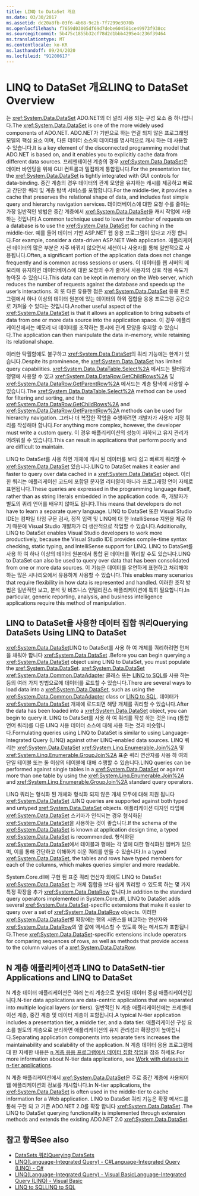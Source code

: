 ```yaml
---
title: LINQ to DataSet 개요
ms.date: 03/30/2017
ms.assetid: dc20a8fb-03f6-4b68-9c2b-7f7299e3070b
ms.openlocfilehash: f7659d03005df69d7debe604581ce49973f938cc
ms.sourcegitcommit: 5b475c1855b32cf78d2d1bbb4295e4c236f39464
ms.translationtype: MT
ms.contentlocale: ko-KR
ms.lasthandoff: 09/24/2020
ms.locfileid: "91200617"
---
```

# <a name="linq-to-dataset-overview"></a><span data-ttu-id="44b54-102">LINQ to DataSet 개요</span><span class="sxs-lookup"><span data-stu-id="44b54-102">LINQ to DataSet Overview</span></span>

<span data-ttu-id="44b54-103">는 <xref:System.Data.DataSet> ADO.NET의 더 널리 사용 되는 구성 요소 중 하나입니다.</span><span class="sxs-lookup"><span data-stu-id="44b54-103">The <xref:System.Data.DataSet> is one of the more widely used components of ADO.NET.</span></span> <span data-ttu-id="44b54-104">ADO.NET가 기반으로 하는 연결 되지 않은 프로그래밍 모델의 핵심 요소 이며, 다른 데이터 소스의 데이터를 명시적으로 캐시 하는 데 사용할 수 있습니다.</span><span class="sxs-lookup"><span data-stu-id="44b54-104">It is a key element of the disconnected programming model that ADO.NET is based on, and it enables you to explicitly cache data from different data sources.</span></span> <span data-ttu-id="44b54-105">프레젠테이션 계층의 경우 <xref:System.Data.DataSet>은 데이터 바인딩을 위해 GUI 컨트롤과 밀접하게 통합됩니다.</span><span class="sxs-lookup"><span data-stu-id="44b54-105">For the presentation tier, the <xref:System.Data.DataSet> is tightly integrated with GUI controls for data-binding.</span></span> <span data-ttu-id="44b54-106">중간 계층의 경우 데이터의 관계 모양을 유지하는 캐시를 제공하고 빠르고 간단한 쿼리 및 계층 탐색 서비스를 포함합니다.</span><span class="sxs-lookup"><span data-stu-id="44b54-106">For the middle-tier, it provides a cache that preserves the relational shape of data, and includes fast simple query and hierarchy navigation services.</span></span> <span data-ttu-id="44b54-107">데이터베이스에 대한 요청 수를 줄이는 가장 일반적인 방법은 중간 계층에서 <xref:System.Data.DataSet>을 캐시 작업에 사용하는 것입니다.</span><span class="sxs-lookup"><span data-stu-id="44b54-107">A common technique used to lower the number of requests on a database is to use the <xref:System.Data.DataSet> for caching in the middle-tier.</span></span> <span data-ttu-id="44b54-108">예를 들어 데이터 기반 ASP.NET 웹 응용 프로그램이 있다고 가정 합니다.</span><span class="sxs-lookup"><span data-stu-id="44b54-108">For example, consider a data-driven ASP.NET Web application.</span></span> <span data-ttu-id="44b54-109">애플리케이션 데이터의 많은 부분은 자주 바뀌지 않으면서 세션이나 사용자를 통해 일반적으로 사용됩니다.</span><span class="sxs-lookup"><span data-stu-id="44b54-109">Often, a significant portion of the application data does not change frequently and is common across sessions or users.</span></span> <span data-ttu-id="44b54-110">이 데이터를 웹 서버의 메모리에 유지하면 데이터베이스에 대한 요청의 수가 줄어서 사용자의 상호 작용 속도가 높아질 수 있습니다.</span><span class="sxs-lookup"><span data-stu-id="44b54-110">This data can be kept in memory on the Web server, which reduces the number of requests against the database and speeds up the user’s interactions.</span></span> <span data-ttu-id="44b54-111">의 또 다른 유용한 점은 <xref:System.Data.DataSet> 응용 프로그램에서 하나 이상의 데이터 원본에 있는 데이터의 하위 집합을 응용 프로그램 공간으로 가져올 수 있다는 것입니다.</span><span class="sxs-lookup"><span data-stu-id="44b54-111">Another useful aspect of the <xref:System.Data.DataSet> is that it allows an application to bring subsets of data from one or more data source into the application space.</span></span> <span data-ttu-id="44b54-112">이 경우 애플리케이션에서는 메모리 내 데이터를 조작하는 동시에 관계 모양을 유지할 수 있습니다.</span><span class="sxs-lookup"><span data-stu-id="44b54-112">The application can then manipulate the data in-memory, while retaining its relational shape.</span></span>  
  
 <span data-ttu-id="44b54-113">이러한 탁월함에도 불구하고 <xref:System.Data.DataSet>의 쿼리 기능에는 한계가 있습니다.</span><span class="sxs-lookup"><span data-stu-id="44b54-113">Despite its prominence, the <xref:System.Data.DataSet> has limited query capabilities.</span></span> <span data-ttu-id="44b54-114"><xref:System.Data.DataTable.Select%2A> 메서드는 필터링과 정렬에 사용할 수 있고 <xref:System.Data.DataRow.GetChildRows%2A> 및 <xref:System.Data.DataRow.GetParentRow%2A> 메서드는 계층 탐색에 사용할 수 있습니다.</span><span class="sxs-lookup"><span data-stu-id="44b54-114">The <xref:System.Data.DataTable.Select%2A> method can be used for filtering and sorting, and the <xref:System.Data.DataRow.GetChildRows%2A> and <xref:System.Data.DataRow.GetParentRow%2A> methods can be used for hierarchy navigation.</span></span> <span data-ttu-id="44b54-115">그러나 더 복잡한 작업을 수행하려면 개발자가 사용자 지정 쿼리를 작성해야 합니다.</span><span class="sxs-lookup"><span data-stu-id="44b54-115">For anything more complex, however, the developer must write a custom query.</span></span> <span data-ttu-id="44b54-116">이 경우 애플리케이션의 성능이 저하되고 유지 관리가 어려워질 수 있습니다.</span><span class="sxs-lookup"><span data-stu-id="44b54-116">This can result in applications that perform poorly and are difficult to maintain.</span></span>  
  
 <span data-ttu-id="44b54-117">LINQ to DataSet를 사용 하면 개체에 캐시 된 데이터를 보다 쉽고 빠르게 쿼리할 수 <xref:System.Data.DataSet> 있습니다.</span><span class="sxs-lookup"><span data-stu-id="44b54-117">LINQ to DataSet makes it easier and faster to query over data cached in a <xref:System.Data.DataSet> object.</span></span> <span data-ttu-id="44b54-118">이러한 쿼리는 애플리케이션 코드에 포함된 문자열 리터럴이 아니라 프로그래밍 언어 자체로 표현됩니다.</span><span class="sxs-lookup"><span data-stu-id="44b54-118">These queries are expressed in the programming language itself, rather than as string literals embedded in the application code.</span></span> <span data-ttu-id="44b54-119">즉, 개발자가 별도의 쿼리 언어를 배우지 않아도 됩니다.</span><span class="sxs-lookup"><span data-stu-id="44b54-119">This means that developers do not have to learn a separate query language.</span></span> <span data-ttu-id="44b54-120">LINQ to DataSet 또한 Visual Studio IDE는 컴파일 타임 구문 검사, 정적 입력 및 LINQ에 대 한 IntelliSense 지원을 제공 하기 때문에 Visual Studio 개발자가 더 생산적으로 작업할 수 있습니다.</span><span class="sxs-lookup"><span data-stu-id="44b54-120">Additionally, LINQ to DataSet enables Visual Studio developers to work more productively, because the Visual Studio IDE provides compile-time syntax checking, static typing, and IntelliSense support for LINQ.</span></span> <span data-ttu-id="44b54-121">LINQ to DataSet를 사용 하 여 하나 이상의 데이터 원본에서 통합 된 데이터를 쿼리할 수도 있습니다.</span><span class="sxs-lookup"><span data-stu-id="44b54-121">LINQ to DataSet can also be used to query over data that has been consolidated from one or more data sources.</span></span> <span data-ttu-id="44b54-122">이 기능은 데이터를 유연하게 표현하고 처리해야 하는 많은 시나리오에서 유용하게 사용할 수 있습니다.</span><span class="sxs-lookup"><span data-stu-id="44b54-122">This enables many scenarios that require flexibility in how data is represented and handled.</span></span> <span data-ttu-id="44b54-123">이러한 조작 방법은 일반적인 보고, 분석 및 비즈니스 인텔리전스 애플리케이션에 특히 필요합니다.</span><span class="sxs-lookup"><span data-stu-id="44b54-123">In particular, generic reporting, analysis, and business intelligence applications require this method of manipulation.</span></span>  
  
## <a name="querying-datasets-using-linq-to-dataset"></a><span data-ttu-id="44b54-124">LINQ to DataSet을 사용한 데이터 집합 쿼리</span><span class="sxs-lookup"><span data-stu-id="44b54-124">Querying DataSets Using LINQ to DataSet</span></span>  

 <span data-ttu-id="44b54-125"><xref:System.Data.DataSet>LINQ to DataSet를 사용 하 여 개체를 쿼리하려면 먼저을 채워야 합니다 <xref:System.Data.DataSet> .</span><span class="sxs-lookup"><span data-stu-id="44b54-125">Before you can begin querying a <xref:System.Data.DataSet> object using LINQ to DataSet, you must populate the <xref:System.Data.DataSet>.</span></span> <span data-ttu-id="44b54-126"><xref:System.Data.DataSet> <xref:System.Data.Common.DataAdapter> 클래스 또는 [LINQ to SQL](./sql/linq/index.md)를 사용 하는 등의 여러 가지 방법으로에 데이터를 로드할 수 있습니다.</span><span class="sxs-lookup"><span data-stu-id="44b54-126">There are several ways to load data into a <xref:System.Data.DataSet>, such as using the <xref:System.Data.Common.DataAdapter> class or [LINQ to SQL](./sql/linq/index.md).</span></span> <span data-ttu-id="44b54-127">데이터가 <xref:System.Data.DataSet> 개체에 로드되면 해당 개체를 쿼리할 수 있습니다.</span><span class="sxs-lookup"><span data-stu-id="44b54-127">After the data has been loaded into a <xref:System.Data.DataSet> object, you can begin to query it.</span></span> <span data-ttu-id="44b54-128">LINQ to DataSet를 사용 하 여 쿼리를 작성 하는 것은 linq (통합 언어 쿼리)를 다른 LINQ 사용 데이터 소스에 대해 사용 하는 것과 비슷합니다.</span><span class="sxs-lookup"><span data-stu-id="44b54-128">Formulating queries using LINQ to DataSet is similar to using Language-Integrated Query (LINQ) against other LINQ-enabled data sources.</span></span> <span data-ttu-id="44b54-129">LINQ 쿼리는 <xref:System.Data.DataSet> <xref:System.Linq.Enumerable.Join%2A> 및 <xref:System.Linq.Enumerable.GroupJoin%2A> 표준 쿼리 연산자를 사용 하 여의 단일 테이블 또는 둘 이상의 테이블에 대해 수행할 수 있습니다.</span><span class="sxs-lookup"><span data-stu-id="44b54-129">LINQ queries can be performed against single tables in a <xref:System.Data.DataSet> or against more than one table by using the <xref:System.Linq.Enumerable.Join%2A> and <xref:System.Linq.Enumerable.GroupJoin%2A> standard query operators.</span></span>  
  
 <span data-ttu-id="44b54-130">LINQ 쿼리는 형식화 된 개체와 형식화 되지 않은 개체 모두에 대해 지원 됩니다 <xref:System.Data.DataSet> .</span><span class="sxs-lookup"><span data-stu-id="44b54-130">LINQ queries are supported against both typed and untyped <xref:System.Data.DataSet> objects.</span></span> <span data-ttu-id="44b54-131">애플리케이션 디자인 타임에 <xref:System.Data.DataSet> 스키마가 인식되는 경우 형식화된 <xref:System.Data.DataSet>을 사용하는 것이 좋습니다.</span><span class="sxs-lookup"><span data-stu-id="44b54-131">If the schema of the <xref:System.Data.DataSet> is known at application design time, a typed <xref:System.Data.DataSet> is recommended.</span></span> <span data-ttu-id="44b54-132">형식화된 <xref:System.Data.DataSet>에서 테이블과 행에는 각 열에 대한 형식화된 멤버가 있으며, 이를 통해 간단하고 이해하기 쉬운 쿼리를 만들 수 있습니다.</span><span class="sxs-lookup"><span data-stu-id="44b54-132">In a typed <xref:System.Data.DataSet>, the tables and rows have typed members for each of the columns, which makes queries simpler and more readable.</span></span>  
  
 <span data-ttu-id="44b54-133">System.Core.dll에 구현 된 표준 쿼리 연산자 외에도 LINQ to DataSet <xref:System.Data.DataSet> 는 개체 집합을 보다 쉽게 쿼리할 수 있도록 하는 몇 가지 특정 확장을 추가 <xref:System.Data.DataRow> 합니다.</span><span class="sxs-lookup"><span data-stu-id="44b54-133">In addition to the standard query operators implemented in System.Core.dll, LINQ to DataSet adds several <xref:System.Data.DataSet>-specific extensions that make it easier to query over a set of <xref:System.Data.DataRow> objects.</span></span> <span data-ttu-id="44b54-134">이러한 <xref:System.Data.DataSet>별 확장에는 행의 시퀀스를 비교하는 연산자와 <xref:System.Data.DataRow>의 열 값에 액세스할 수 있도록 하는 메서드가 포함됩니다.</span><span class="sxs-lookup"><span data-stu-id="44b54-134">These <xref:System.Data.DataSet>-specific extensions include operators for comparing sequences of rows, as well as methods that provide access to the column values of a <xref:System.Data.DataRow>.</span></span>  
  
## <a name="n-tier-applications-and-linq-to-dataset"></a><span data-ttu-id="44b54-135">N 계층 애플리케이션과 LINQ to DataSet</span><span class="sxs-lookup"><span data-stu-id="44b54-135">N-tier Applications and LINQ to DataSet</span></span>  

 <span data-ttu-id="44b54-136">N 계층 데이터 애플리케이션은 여러 논리 계층으로 분리된 데이터 중심 애플리케이션입니다.</span><span class="sxs-lookup"><span data-stu-id="44b54-136">N-tier data applications are data-centric applications that are separated into multiple logical layers (or tiers).</span></span> <span data-ttu-id="44b54-137">일반적인 N 계층 애플리케이션에는 프레젠테이션 계층, 중간 계층 및 데이터 계층이 포함됩니다.</span><span class="sxs-lookup"><span data-stu-id="44b54-137">A typical N-tier application includes a presentation tier, a middle tier, and a data tier.</span></span> <span data-ttu-id="44b54-138">애플리케이션 구성 요소를 별도의 계층으로 분리하면 애플리케이션의 유지 관리성과 확장성이 높아집니다.</span><span class="sxs-lookup"><span data-stu-id="44b54-138">Separating application components into separate tiers increases the maintainability and scalability of the application.</span></span> <span data-ttu-id="44b54-139">N 계층 데이터 응용 프로그램에 대 한 자세한 내용은 [n 계층 응용 프로그램에서 데이터 집합 작업](/visualstudio/data-tools/work-with-datasets-in-n-tier-applications)을 참조 하세요.</span><span class="sxs-lookup"><span data-stu-id="44b54-139">For more information about N-tier data applications, see [Work with datasets in n-tier applications](/visualstudio/data-tools/work-with-datasets-in-n-tier-applications).</span></span>  
  
 <span data-ttu-id="44b54-140">N 계층 애플리케이션에서 <xref:System.Data.DataSet>은 주로 중간 계층에 사용되어 웹 애플리케이션의 정보를 캐시합니다.</span><span class="sxs-lookup"><span data-stu-id="44b54-140">In N-tier applications, the <xref:System.Data.DataSet> is often used in the middle-tier to cache information for a Web application.</span></span> <span data-ttu-id="44b54-141">LINQ to DataSet 쿼리 기능은 확장 메서드를 통해 구현 되 고 기존 ADO.NET 2.0를 확장 합니다 <xref:System.Data.DataSet> .</span><span class="sxs-lookup"><span data-stu-id="44b54-141">The LINQ to DataSet querying functionality is implemented through extension methods and extends the existing ADO.NET 2.0 <xref:System.Data.DataSet>.</span></span>  
  
## <a name="see-also"></a><span data-ttu-id="44b54-142">참고 항목</span><span class="sxs-lookup"><span data-stu-id="44b54-142">See also</span></span>

- [<span data-ttu-id="44b54-143">DataSets 쿼리</span><span class="sxs-lookup"><span data-stu-id="44b54-143">Querying DataSets</span></span>](querying-datasets-linq-to-dataset.md)
- [<span data-ttu-id="44b54-144">LINQ(Language-Integrated Query) - C#</span><span class="sxs-lookup"><span data-stu-id="44b54-144">Language-Integrated Query (LINQ) - C#</span></span>](../../../csharp/programming-guide/concepts/linq/index.md)
- [<span data-ttu-id="44b54-145">LINQ(Language-Integrated Query) - Visual Basic</span><span class="sxs-lookup"><span data-stu-id="44b54-145">Language-Integrated Query (LINQ) - Visual Basic</span></span>](../../../visual-basic/programming-guide/concepts/linq/index.md)
- [<span data-ttu-id="44b54-146">LINQ to SQL</span><span class="sxs-lookup"><span data-stu-id="44b54-146">LINQ to SQL</span></span>](./sql/linq/index.md)
